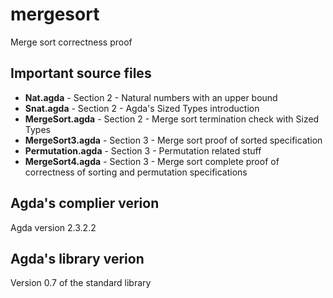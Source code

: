 mergesort
=========

Merge sort correctness proof

## Important source files ##
- **Nat.agda** - Section 2 - Natural numbers with an upper bound
- **Snat.agda** - Section 2 - Agda's Sized Types introduction
- **MergeSort.agda** - Section 2 - Merge sort termination check with Sized Types
- **MergeSort3.agda** - Section 3 - Merge sort proof of sorted specification
- **Permutation.agda** - Section 3 - Permutation related stuff
- **MergeSort4.agda** - Section 3 - Merge sort complete proof of correctness of sorting and permutation specifications

## Agda's complier verion ##
Agda version 2.3.2.2

## Agda's library verion ##
Version 0.7 of the standard library